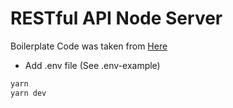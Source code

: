# RESTful API Node Server
Boilerplate Code was taken from [Here](https://github.com/hagopj13/node-express-boilerplate)
* Add .env file (See .env-example)

```bash
yarn
yarn dev
```
